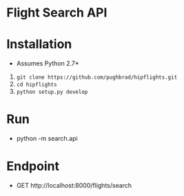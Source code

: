 # Flight Search API

# Installation

* Assumes Python 2.7*


1. `git clone https://github.com/pughbrad/hipflights.git`
2. `cd hipflights`
3. `python setup.py develop`

# Run

- python -m search.api

# Endpoint

- GET http://localhost:8000/flights/search
